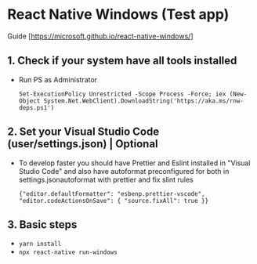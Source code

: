 # React Native Windows (Test app)

Guide [https://microsoft.github.io/react-native-windows/]

## 1. Check if your system have all tools installed

- Run PS as Administrator

  `Set-ExecutionPolicy Unrestricted -Scope Process -Force; iex (New-Object System.Net.WebClient).DownloadString('https://aka.ms/rnw-deps.ps1')`

## 2. Set your Visual Studio Code (user/settings.json) | Optional

- To develop faster you should have Prettier and Eslint installed in "Visual Studio Code" and also have autoformat preconfigured for both in settings.jsonautoformat with prettier and fix slint rules

  `{"editor.defaultFormatter": "esbenp.prettier-vscode", "editor.codeActionsOnSave": { "source.fixAll": true }}`

## 3. Basic steps

- `yarn install`
- `npx react-native run-windows`
